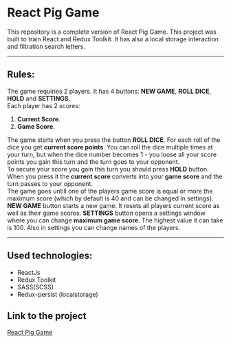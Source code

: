 # React Pig Game

This repository is a complete version of React Pig Game. This project was built to train React and Redux Toolkit. It has also a local storage interaction and filtration search letters.

---

## Rules:

The game requiries 2 players. It has 4 buttons: **NEW GAME**, **ROLL DICE**, **HOLD** and **SETTINGS**.  
Each player has 2 scores:

1. **Current Score**.
2. **Game Score**.
<!-- end of the list -->

The game starts when you press the button **ROLL DICE**. For each roll of the dice you get **current score points**. You can roll the dice multiple times at your turn, but when the dice number becomes 1 - you loose all your score points you gain this turn and the turn goes to your opponent.  
To secure your score you gain this turn you should press **HOLD** button. When you press it the **current score** converts into your **game score** and the turn passes to your opponent.  
The game goes untill one of the players game score is equal or more the maximum score (which by default is 40 and can be changed in settings).  
**NEW GAME** button starts a new game. It resets all players current score as well as their game scores.
**SETTINGS** button opens a settings window where you can change **maximum game score**. The highest value it can take is 100. Also in settings you can change names of the players.

---

## Used technologies:

- ReactJs
- Redux Toolkit
- SASS(SCSS)
- Redux-persist (localstorage)

## Link to the project

[React Pig Game](https://lonerr7.github.io/React-Pig-Game/ 'React Pig Game')
